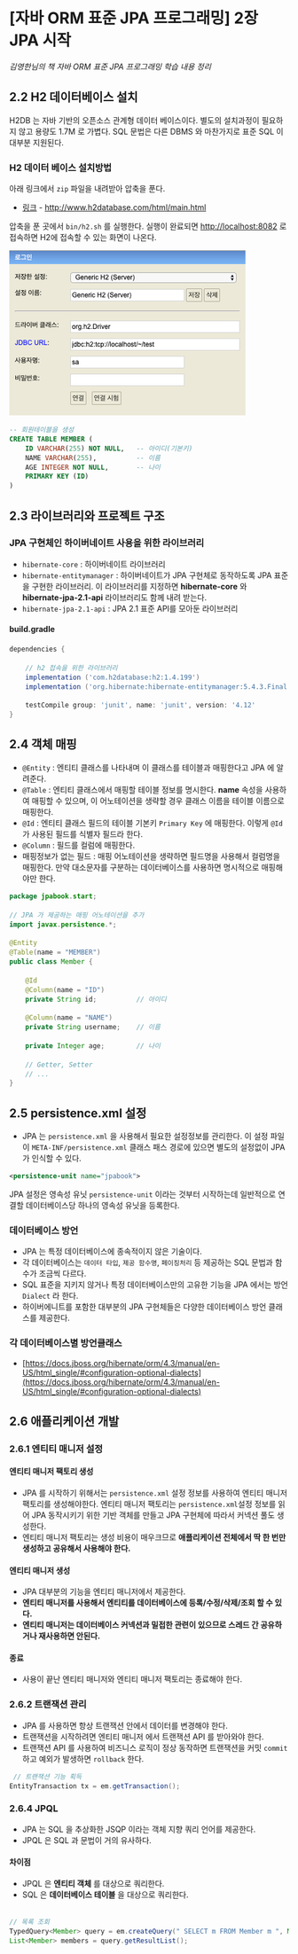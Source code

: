 # [자바 ORM 표준 JPA 프로그래밍] 2장 JPA 시작


_김영한님의 책 자바 ORM 표준 JPA 프로그래밍 학습 내용 정리_

## 2.2 H2 데이터베이스 설치
H2DB 는 자바 기반의 오픈소스 관계형 데이터 베이스이다. 별도의 설치과정이 필요하지 않고 용량도 1.7M 로 가볍다. SQL 문법은 다른 DBMS 와 마찬가지로 표준 SQL 이 대부분 지원된다. 

### H2 데이터 베이스 설치방법
아래 링크에서 `zip` 파일을 내려받아 압축을 푼다.

+ [링크](http://www.h2database.com/html/main.html) - http://www.h2database.com/html/main.html

압축을 푼 곳에서 `bin/h2.sh` 를 실행한다. 실행이 완료되면 [http://localhost:8082](http://localhost:8082) 로 접속하면 H2에 접속할 수 있는 화면이 나온다.

![H2DB](/categories/images/jpa/20190625215123.png?width=100px)

```sql
-- 회원테이블을 생성
CREATE TABLE MEMBER (
    ID VARCHAR(255) NOT NULL,   -- 아이디(기본키)
    NAME VARCHAR(255),          -- 이름
    AGE INTEGER NOT NULL,       -- 나이
    PRIMARY KEY (ID)
)
```

## 2.3 라이브러리와 프로젝트 구조
### JPA 구현체인 하이버네이트 사용을 위한 라이브러리

- `hibernate-core` : 하이버네이트 라이브러리
- `hibernate-entitymanager` : 하이버네이트가 JPA 구현체로 동작하도록 JPA 표준을 구현한 라이브러리. 이 라이브러리를 지정하면 **hibernate-core** 와 **hibernate-jpa-2.1-api** 라이브러리도 함께 내려 받는다.
- `hibernate-jpa-2.1-api` : JPA 2.1 표준 API를 모아둔 라이브러리

#### build.gradle
```groovy
dependencies {

    // h2 접속을 위한 라이브러리
    implementation ('com.h2database:h2:1.4.199')
    implementation ('org.hibernate:hibernate-entitymanager:5.4.3.Final')

    testCompile group: 'junit', name: 'junit', version: '4.12'
}
```

## 2.4 객체 매핑 

- `@Entity` : 엔티티 클래스를 나타내며 이 클래스를 테이블과 매핑한다고 JPA 에 알려준다.
- `@Table`  : 엔티티 클래스에서 매핑할 테이블 정보를 명시한다. **name** 속성을 사용하여 매핑할 수 있으며, 이 어노테이션을 생략할 경우 클래스 이름을 테이블 이름으로 매핑한다.
- `@Id`     : 엔티티 클래스 필드의 테이블 기본키 `Primary Key` 에 매핑한다. 이렇게 `@Id` 가 사용된 필드를 식별자 필드라 한다.
- `@Column` : 필드를 컬럼에 매핑한다. 
- 매핑정보가 없는 필드 : 매핑 어노테이션을 생략하면 필드명을 사용해서 컬럼명을 매핑한다. 만약 대소문자를 구분하는 데이터베이스를 사용하면 명시적으로 매핑해야만 한다.

```java
package jpabook.start;

// JPA 가 제공하는 매핑 어노테이션을 추가
import javax.persistence.*;

@Entity
@Table(name = "MEMBER")
public class Member {

    @Id
    @Column(name = "ID")
    private String id;          // 아이디

    @Column(name = "NAME")
    private String username;    // 이름

    private Integer age;        // 나이

    // Getter, Setter
    // ...
}
```

## 2.5 persistence.xml 설정
- JPA 는 `persistence.xml` 을 사용해서 필요한 설정정보를 관리한다. 이 설정 파일이 `META-INF/persistence.xml` 클래스 패스 경로에 있으면 별도의 설정없이 JPA 가 인식할 수 있다.
```xml
<persistence-unit name="jpabook">
```
JPA 설정은 영속성 유닛 `persistence-unit` 이라는 것부터 시작하는데 일반적으로 연결할 데이터베이스당 하나의 영속성 유닛을 등록한다.

### 데이터베이스 방언
- JPA 는 특정 데이터베이스에 종속적이지 않은 기술이다.
- 각 데이터베이스는 `데이터 타입`, `제공 함수명`, `페이징처리` 등 제공하는 SQL 문법과 함수가 조금씩 다르다. 
- SQL 표준을 지키지 않거나 특정 데이터베이스만의 고유한 기능을 JPA 에서는 방언`Dialect` 라 한다.
- 하이버에니트를 포함한 대부분의 JPA 구현체들은 다양한 데이터베이스 방언 클래스를 제공한다.

### 각 데이터베이스별 방언클래스
+ [https://docs.jboss.org/hibernate/orm/4.3/manual/en-US/html_single/#configuration-optional-dialects](https://docs.jboss.org/hibernate/orm/4.3/manual/en-US/html_single/#configuration-optional-dialects)

## 2.6 애플리케이션 개발
<script src="https://gist.github.com/stoptheworld99/7ea6ea35fee74c3deed010a4ae191401.js"></script>

### 2.6.1 엔티티 매니저 설정

#### 엔티티 매니저 팩토리 생성
- JPA 를 시작하기 위해서는 `persistence.xml` 설정 정보를 사용하여 엔티티 매니저 팩토리를 생성해야한다. 엔티티 매니저 팩토리는 `persistence.xml`설정 정보를 읽어 JPA 동작시키기 위한 기반 객체를 만들고 JPA 구현체에 따라서 커넥션 풀도 생성한다.
- 엔티티 매니저 팩토리는 생성 비용이 매우크므로 **애플리케이션 전체에서 딱 한 번만 생성하고 공유해서 사용해야 한다.**

#### 엔티티 매니저 생성
- JPA 대부분의 기능을 엔티티 매니저에서 제공한다.
- **엔티티 매니저를 사용해서 엔티티를 데이터베이스에 등록/수정/삭제/조회 할 수 있다.**
- **엔티티 매니저는 데이터베이스 커넥션과 밀접한 관련이 있으므로 스레드 간 공유하거나 재사용하면 안된다.**

#### 종료
- 사용이 끝난 엔티티 매니저와 엔티티 매니저 팩토리는 종료해야 한다.

### 2.6.2 트랜잭션 관리
- JPA 를 사용하면 항상 트랜잭션 안에서 데이터를 변경해야 한다.
- 트랜잭션을 시작하려면 엔티티 매니저 에서 트랜잭션 API 를 받아와야 한다.
- 트랜잭션 API 를 사용하여 비즈니스 로직이 정상 동작하면 트랜잭션을 커밋 `commit` 하고 예외가 발생하면 `rollback` 한다.

```java
 // 트랜잭션 기능 획득
EntityTransaction tx = em.getTransaction();
```

### 2.6.4 JPQL
- JPA 는 SQL 을 추상화한 JSQP 이라는 객체 지향 쿼리 언어를 제공한다.
- JPQL 은 SQL 과 문법이 거의 유사하다. 

#### 차이점
- JPQL 은 **엔티티 객체** 를 대상으로 쿼리한다. 
- SQL 은 **데이터베이스 테이블** 을 대상으로 쿼리한다.

```java

// 목록 조회
TypedQuery<Member> query = em.createQuery(" SELECT m FROM Member m ", Member.class);
List<Member> members = query.getResultList();
```


